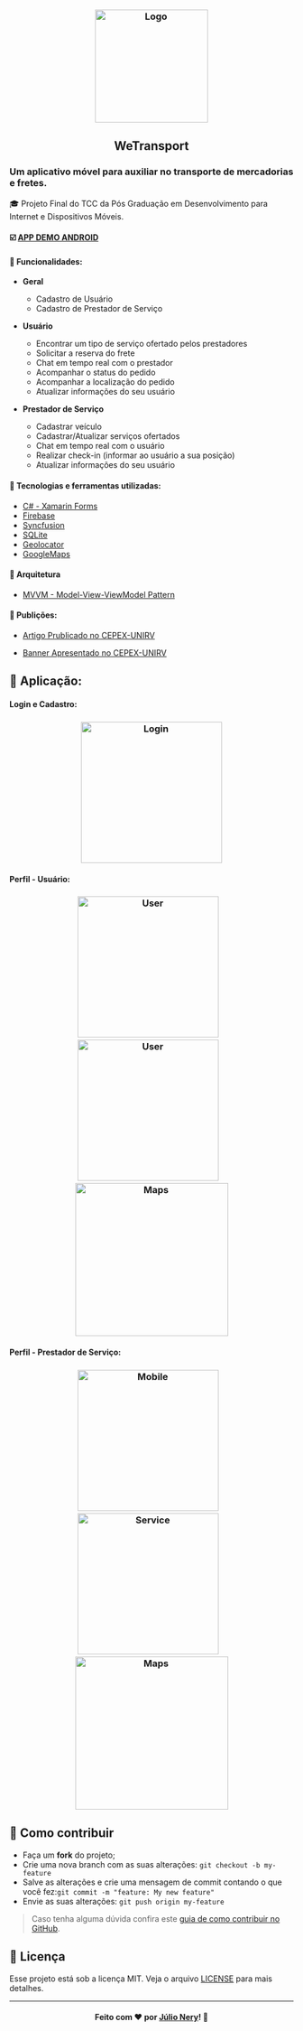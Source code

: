 <h3 align="center">
    <img alt="Logo" title="#logo" height="200px" src="https://github.com/julionery/xamarin-forms-we-transport/blob/master/WeTransport/WeTransport.Android/Resources/drawable/logo2.png">
</h3>
<h2 align="center">WeTransport</h2>

### Um aplicativo móvel para auxiliar no transporte de mercadorias e fretes.

:mortar_board: Projeto Final do TCC da Pós Graduação em Desenvolvimento para Internet e Dispositivos Móveis.

#### :ballot_box_with_check: [APP DEMO ANDROID](https://github.com/julionery/docs/raw/master/WeTransport/com.nery.wetransport.apk "com.nery.wetransport.apk")

#### :bookmark_tabs: Funcionalidades:
- **Geral**
  - Cadastro de Usuário
  - Cadastro de Prestador de Serviço
 
- **Usuário**
  - Encontrar um tipo de serviço ofertado pelos prestadores
  - Solicitar a reserva do frete
  - Chat em tempo real com o prestador
  - Acompanhar o status do pedido
  - Acompanhar a localização do pedido
  - Atualizar informações do seu usuário
 
- **Prestador de Serviço**
  - Cadastrar veículo
  - Cadastrar/Atualizar serviços ofertados
  - Chat em tempo real com o usuário
  - Realizar check-in (informar ao usuário a sua posição)
  - Atualizar informações do seu usuário

#### :rocket: Tecnologias e ferramentas utilizadas:
 - [C# - Xamarin Forms](https://docs.microsoft.com/en-us/xamarin/xamarin-forms/ "Doc Xamarin Forms") 
 - [Firebase](https://firebase.google.com/ "Firebase")
 - [Syncfusion](https://www.syncfusion.com/ "Syncfusion")
 - [SQLite](https://github.com/praeclarum/sqlite-net "SQLite-net") 
 - [Geolocator](https://github.com/jamesmontemagno/GeolocatorPlugin "Geolocator")
 - [GoogleMaps](https://github.com/amay077/Xamarin.Forms.GoogleMaps "Xamarin.Forms.GoogleMaps")

#### :briefcase: Arquitetura 
 - [MVVM - Model-View-ViewModel Pattern](https://docs.microsoft.com/en-us/xamarin/xamarin-forms/enterprise-application-patterns/mvvm "The Model-View-ViewModel Pattern")

#### :book: Publições:

- [Artigo Prublicado no CEPEX-UNIRV](https://github.com/julionery/docs/blob/master/WeTransport/Artigo%20WeTransport.pdf "WeTransport")

- [Banner Apresentado no CEPEX-UNIRV](https://github.com/julionery/docs/blob/master/WeTransport/Painel%20II%20SPG%202019.pdf "Banner WeTransport")

## :iphone: Aplicação:

#### Login e Cadastro:
<h3 align="center">
<img alt="Login" title="Login" width="250px" src="https://github.com/julionery/docs/blob/master/WeTransport/we-transport-login.gif?raw=true">
</h3>

#### Perfil - Usuário:

<h3 align="center">
<img alt="User" title="User" width="250px" src="https://github.com/julionery/docs/blob/master/WeTransport/we-transport-user-1.gif?raw=true">&nbsp;&nbsp;&nbsp;
<img alt="User" title="User" width="250px" src="https://github.com/julionery/docs/blob/master/WeTransport/we-transport-user-2.gif?raw=true">&nbsp;&nbsp;&nbsp;
<img alt="Maps" title="Maps" width="271px" src="https://github.com/julionery/docs/blob/master/WeTransport/we-transport-user-maps.png?raw=true">
</h3>

#### Perfil - Prestador de Serviço:

<h3 align="center">
<img alt="Mobile" title="Mobile" width="250px" src="https://github.com/julionery/docs/blob/master/WeTransport/we-transport-prestador-1.gif?raw=true">&nbsp;&nbsp;&nbsp;
<img alt="Service" title="Service" width="250px" src="https://github.com/julionery/docs/blob/master/WeTransport/we-transport-prestador-2.gif?raw=true">&nbsp;&nbsp;&nbsp;
    <img alt="Maps" title="Maps" width="271px" src="https://github.com/julionery/docs/blob/master/WeTransport/we-transport-prestador-maps.png?raw=true">
</h3>

## :link: Como contribuir

- Faça um **fork** do projeto;
- Crie uma nova branch com as suas alterações: `git checkout -b my-feature`
- Salve as alterações e crie uma mensagem de commit contando o que você fez:`git commit -m "feature: My new feature"`
- Envie as suas alterações: `git push origin my-feature`

> Caso tenha alguma dúvida confira este [guia de como contribuir no GitHub](https://github.com/firstcontributions/first-contributions).
<a id="licenca"></a>

## :memo: Licença
Esse projeto está sob a licença MIT. Veja o arquivo [LICENSE](LICENSE) para mais detalhes.

---

<h4 align="center">
    Feito com ❤ por <a href="https://www.linkedin.com/in/julio-nery/" target="_blank">Júlio Nery</a>!
    <g-emoji class="g-emoji" alias="wave" fallback-src="https://github.githubassets.com/images/icons/emoji/unicode/1f44b.png">👋</g-emoji>
</h4>
